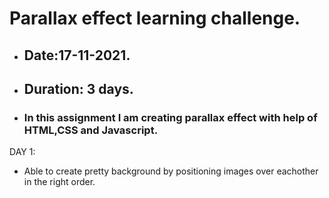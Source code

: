 # Parallax effect learning challenge.
- ## Date:17-11-2021.
- ## Duration: 3 days. 
- ### In this assignment I am creating parallax effect with help of HTML,CSS and Javascript.

DAY 1:
- Able to create pretty background by positioning images over eachother in the right order.
  




